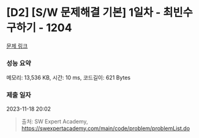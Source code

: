 # [D2] [S/W 문제해결 기본] 1일차 - 최빈수 구하기 - 1204 

[문제 링크](https://swexpertacademy.com/main/code/problem/problemDetail.do?contestProbId=AV13zo1KAAACFAYh) 

### 성능 요약

메모리: 13,536 KB, 시간: 10 ms, 코드길이: 621 Bytes

### 제출 일자

2023-11-18 20:02



> 출처: SW Expert Academy, https://swexpertacademy.com/main/code/problem/problemList.do